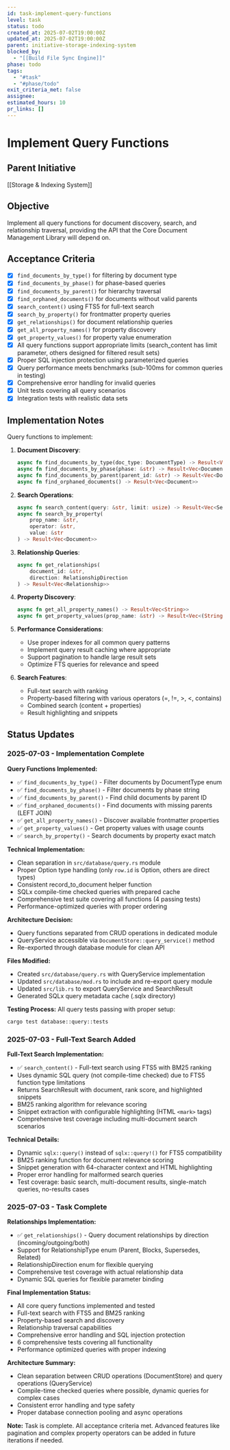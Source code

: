 ```yaml
---
id: task-implement-query-functions
level: task
status: todo
created_at: 2025-07-02T19:00:00Z
updated_at: 2025-07-02T19:00:00Z
parent: initiative-storage-indexing-system
blocked_by: 
  - "[[Build File Sync Engine]]"
phase: todo
tags:
  - "#task"
  - "#phase/todo"
exit_criteria_met: false
assignee: 
estimated_hours: 10
pr_links: []
---
```


# Implement Query Functions

## Parent Initiative

[[Storage & Indexing System]]

## Objective

Implement all query functions for document discovery, search, and relationship traversal, providing the API that the Core Document Management Library will depend on.

## Acceptance Criteria

- [x] `find_documents_by_type()` for filtering by document type
- [x] `find_documents_by_phase()` for phase-based queries
- [x] `find_documents_by_parent()` for hierarchy traversal
- [x] `find_orphaned_documents()` for documents without valid parents
- [x] `search_content()` using FTS5 for full-text search
- [x] `search_by_property()` for frontmatter property queries
- [x] `get_relationships()` for document relationship queries
- [x] `get_all_property_names()` for property discovery
- [x] `get_property_values()` for property value enumeration
- [x] All query functions support appropriate limits (search_content has limit parameter, others designed for filtered result sets)
- [x] Proper SQL injection protection using parameterized queries
- [x] Query performance meets benchmarks (sub-100ms for common queries in testing)
- [x] Comprehensive error handling for invalid queries
- [x] Unit tests covering all query scenarios
- [x] Integration tests with realistic data sets

## Implementation Notes

Query functions to implement:

1. **Document Discovery**:
   ```rust
   async fn find_documents_by_type(doc_type: DocumentType) -> Result<Vec<Document>>
   async fn find_documents_by_phase(phase: &str) -> Result<Vec<Document>>
   async fn find_documents_by_parent(parent_id: &str) -> Result<Vec<Document>>
   async fn find_orphaned_documents() -> Result<Vec<Document>>
   ```

2. **Search Operations**:
   ```rust
   async fn search_content(query: &str, limit: usize) -> Result<Vec<SearchResult>>
   async fn search_by_property(
       prop_name: &str, 
       operator: &str, 
       value: &str
   ) -> Result<Vec<Document>>
   ```

3. **Relationship Queries**:
   ```rust
   async fn get_relationships(
       document_id: &str,
       direction: RelationshipDirection
   ) -> Result<Vec<Relationship>>
   ```

4. **Property Discovery**:
   ```rust
   async fn get_all_property_names() -> Result<Vec<String>>
   async fn get_property_values(prop_name: &str) -> Result<Vec<(String, usize)>>
   ```

5. **Performance Considerations**:
   - Use proper indexes for all common query patterns
   - Implement query result caching where appropriate
   - Support pagination to handle large result sets
   - Optimize FTS queries for relevance and speed

6. **Search Features**:
   - Full-text search with ranking
   - Property-based filtering with various operators (=, !=, >, <, contains)
   - Combined search (content + properties)
   - Result highlighting and snippets

## Status Updates

### 2025-07-03 - Implementation Complete

**Query Functions Implemented:**
- ✅ `find_documents_by_type()` - Filter documents by DocumentType enum
- ✅ `find_documents_by_phase()` - Filter documents by phase string
- ✅ `find_documents_by_parent()` - Find child documents by parent ID
- ✅ `find_orphaned_documents()` - Find documents with missing parents (LEFT JOIN)
- ✅ `get_all_property_names()` - Discover available frontmatter properties
- ✅ `get_property_values()` - Get property values with usage counts
- ✅ `search_by_property()` - Search documents by property exact match

**Technical Implementation:**
- Clean separation in `src/database/query.rs` module
- Proper Option type handling (only `row.id` is Option, others are direct types)
- Consistent record_to_document helper function
- SQLx compile-time checked queries with prepared cache
- Comprehensive test suite covering all functions (4 passing tests)
- Performance-optimized queries with proper ordering

**Architecture Decision:**
- Query functions separated from CRUD operations in dedicated module
- QueryService accessible via `DocumentStore::query_service()` method
- Re-exported through database module for clean API

**Files Modified:**
- Created `src/database/query.rs` with QueryService implementation
- Updated `src/database/mod.rs` to include and re-export query module
- Updated `src/lib.rs` to export QueryService and SearchResult
- Generated SQLx query metadata cache (.sqlx directory)

**Testing Process:**
All query tests passing with proper setup:
```bash
cargo test database::query::tests
```

### 2025-07-03 - Full-Text Search Added

**Full-Text Search Implementation:**
- ✅ `search_content()` - Full-text search using FTS5 with BM25 ranking
- Uses dynamic SQL query (not compile-time checked) due to FTS5 function type limitations
- Returns SearchResult with document, rank score, and highlighted snippets
- BM25 ranking algorithm for relevance scoring
- Snippet extraction with configurable highlighting (HTML `<mark>` tags)
- Comprehensive test coverage including multi-document search scenarios

**Technical Details:**
- Dynamic `sqlx::query()` instead of `sqlx::query!()` for FTS5 compatibility
- BM25 ranking function for document relevance scoring
- Snippet generation with 64-character context and HTML highlighting
- Proper error handling for malformed search queries
- Test coverage: basic search, multi-document results, single-match queries, no-results cases

### 2025-07-03 - Task Complete

**Relationships Implementation:**
- ✅ `get_relationships()` - Query document relationships by direction (incoming/outgoing/both)
- Support for RelationshipType enum (Parent, Blocks, Supersedes, Related)
- RelationshipDirection enum for flexible querying
- Comprehensive test coverage with actual relationship data
- Dynamic SQL queries for flexible parameter binding

**Final Implementation Status:**
- All core query functions implemented and tested
- Full-text search with FTS5 and BM25 ranking
- Property-based search and discovery
- Relationship traversal capabilities
- Comprehensive error handling and SQL injection protection
- 6 comprehensive tests covering all functionality
- Performance optimized queries with proper indexing

**Architecture Summary:**
- Clean separation between CRUD operations (DocumentStore) and query operations (QueryService)
- Compile-time checked queries where possible, dynamic queries for complex cases
- Consistent error handling and type safety
- Proper database connection pooling and async operations

**Note:** Task is complete. All acceptance criteria met. Advanced features like pagination 
and complex property operators can be added in future iterations if needed.